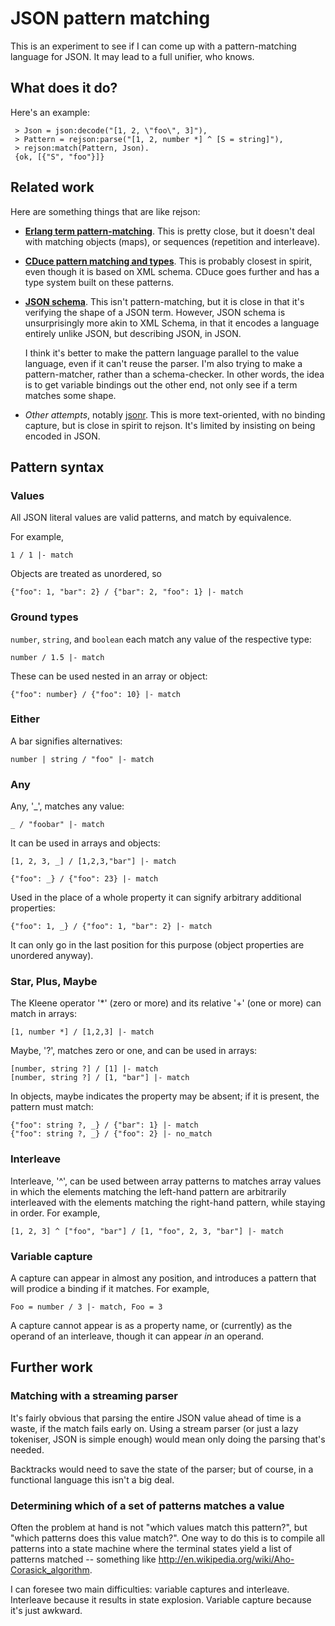 # JSON pattern matching

This is an experiment to see if I can come up with a pattern-matching
language for JSON. It may lead to a full unifier, who knows.

## What does it do?

Here's an example:

     > Json = json:decode("[1, 2, \"foo\", 3]"),
     > Pattern = rejson:parse("[1, 2, number *] ^ [S = string]"),
     > rejson:match(Pattern, Json).
     {ok, [{"S", "foo"}]}

## Related work

Here are something things that are like rejson:

 - [**Erlang term
    pattern-matching**](http://www.erlang.org/doc/reference_manual/expressions.html#pattern). This
    is pretty close, but it doesn't deal with matching objects (maps),
    or sequences (repetition and interleave).

 - [**CDuce pattern matching and
 types**](http://www.cduce.org/manual_types_patterns.html). This is
 probably closest in spirit, even though it is based on XML
 schema. CDuce goes further and has a type system built on these
 patterns.

 - [**JSON schema**](http://json-schema.org/). This isn't
    pattern-matching, but it is close in that it's verifying the shape
    of a JSON term. However, JSON schema is unsurprisingly more akin
    to XML Schema, in that it encodes a language entirely unlike JSON,
    but describing JSON, in JSON.

    I think it's better to make the pattern language parallel to the
    value language, even if it can't reuse the parser. I'm also trying
    to make a pattern-matcher, rather than a schema-checker. In other
    words, the idea is to get variable bindings out the other end, not
    only see if a term matches some shape.

 - *Other attempts*, notably
    [jsonr](http://laurentszyster.be/jsonr/). This is more
    text-oriented, with no binding capture, but is close in spirit to
    rejson. It's limited by insisting on being encoded in JSON.

## Pattern syntax

### Values
   
All JSON literal values are valid patterns, and match by equivalence.

For example,

    1 / 1 |- match

Objects are treated as unordered, so

    {"foo": 1, "bar": 2} / {"bar": 2, "foo": 1} |- match

### Ground types

`number`, `string`, and `boolean` each match any value of the
respective type:

    number / 1.5 |- match

These can be used nested in an array or object:

    {"foo": number} / {"foo": 10} |- match

### Either

A bar signifies alternatives:

    number | string / "foo" |- match

### Any

Any, '_', matches any value:

    _ / "foobar" |- match

It can be used in arrays and objects:

    [1, 2, 3, _] / [1,2,3,"bar"] |- match

    {"foo": _} / {"foo": 23} |- match

Used in the place of a whole property it can signify arbitrary
additional properties:

    {"foo": 1, _} / {"foo": 1, "bar": 2} |- match

It can only go in the last position for this purpose (object
properties are unordered anyway).

### Star, Plus, Maybe

The Kleene operator '*' (zero or more) and its relative '+' (one or more) can
match in arrays:

    [1, number *] / [1,2,3] |- match

Maybe, '?', matches zero or one, and can be used in arrays:

    [number, string ?] / [1] |- match
    [number, string ?] / [1, "bar"] |- match

In objects, maybe indicates the property may be absent; if it is
present, the pattern must match:

    {"foo": string ?, _} / {"bar": 1} |- match
    {"foo": string ?, _} / {"foo": 2} |- no_match

### Interleave

Interleave, '^', can be used between array patterns to matches array
values in which the elements matching the left-hand pattern are
arbitrarily interleaved with the elements matching the right-hand
pattern, while staying in order. For example,

    [1, 2, 3] ^ ["foo", "bar"] / [1, "foo", 2, 3, "bar"] |- match

### Variable capture

A capture can appear in almost any position, and introduces a pattern
that will prodice a binding if it matches.  For example,

    Foo = number / 3 |- match, Foo = 3

A capture cannot appear is as a property name, or (currently) as the
operand of an interleave, though it can appear *in* an operand.

## Further work

### Matching with a streaming parser

It's fairly obvious that parsing the entire JSON value ahead of time
is a waste, if the match fails early on. Using a stream parser (or
just a lazy tokeniser, JSON is simple enough) would mean only doing
the parsing that's needed.

Backtracks would need to save the state of the parser; but of course,
in a functional language this isn't a big deal.

### Determining which of a set of patterns matches a value

Often the problem at hand is not "which values match this pattern?",
but "which patterns does this value match?". One way to do this is to
compile all patterns into a state machine where the terminal states
yield a list of patterns matched -- something like
http://en.wikipedia.org/wiki/Aho-Corasick_algorithm.

I can foresee two main difficulties: variable captures and
interleave. Interleave because it results in state explosion. Variable
capture because it's just awkward.
